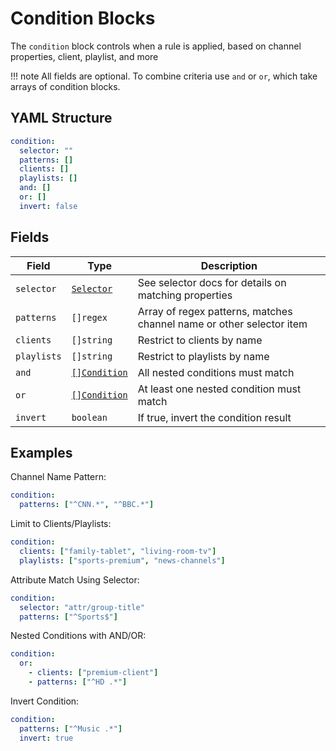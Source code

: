 # Condition Blocks

The `condition` block controls when a rule is applied, based on channel properties, client, playlist, and more

!!! note
    All fields are optional. To combine criteria use `and` or `or`, which take arrays of condition blocks.

## YAML Structure

```yaml
condition:
  selector: ""
  patterns: []
  clients: []
  playlists: []
  and: []
  or: []
  invert: false
```

## Fields

| Field      | Type                           | Description                                                         |
|------------|--------------------------------|---------------------------------------------------------------------|
| `selector` | [`Selector`](./selector.md)    | See selector docs for details on matching properties                |
| `patterns` | `[]regex`                      | Array of regex patterns, matches channel name or other selector item |
| `clients`  | `[]string`                     | Restrict to clients by name                                         |
| `playlists`| `[]string`                     | Restrict to playlists by name                                       |
| `and`      | [`[]Condition`](./condition.md) | All nested conditions must match                                    |
| `or`       | [`[]Condition`](./condition.md) | At least one nested condition must match                            |
| `invert`   | `boolean`                      | If true, invert the condition result                                |


## Examples

Channel Name Pattern:
```yaml
condition:
  patterns: ["^CNN.*", "^BBC.*"]
```

Limit to Clients/Playlists:
```yaml
condition:
  clients: ["family-tablet", "living-room-tv"]
  playlists: ["sports-premium", "news-channels"]
```

Attribute Match Using Selector:
```yaml
condition:
  selector: "attr/group-title"
  patterns: ["^Sports$"]
```

Nested Conditions with AND/OR:
```yaml
condition:
  or:
    - clients: ["premium-client"]
    - patterns: ["^HD .*"]
```

Invert Condition:
```yaml
condition:
  patterns: ["^Music .*"]
  invert: true
```
